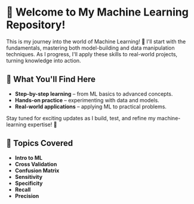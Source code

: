 # 🚀 Welcome to My Machine Learning Repository!

This is my journey into the world of Machine Learning! 🌟 I'll start with the fundamentals, mastering both model-building and data manipulation techniques. As I progress, I'll apply these skills to real-world projects, turning knowledge into action.

## 🧠 What You'll Find Here

- **Step-by-step learning** – from ML basics to advanced concepts.  
- **Hands-on practice** – experimenting with data and models.  
- **Real-world applications** – applying ML to practical problems.  

Stay tuned for exciting updates as I build, test, and refine my machine-learning expertise! 🚀

## 🔮 Topics Covered

- **Intro to ML**  
- **Cross Validation**  
- **Confusion Matrix**  
- **Sensitivity**  
- **Specificity**  
- **Recall**  
- **Precision**  

